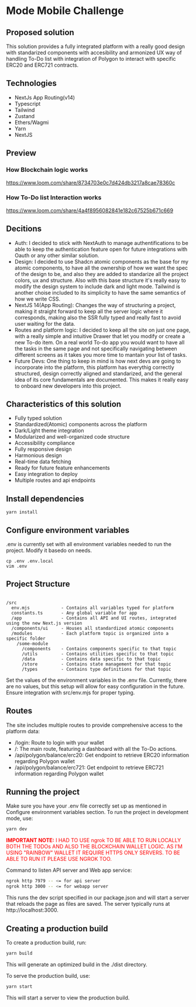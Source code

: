 # Mode Mobile Challenge

## Proposed solution

This solution provides a fully integrated platform with a really good design with standarized components with accesibility and armonized UX way of handling To-Do list with integration of Polygon to interact
with specific ERC20 and ERC721 contracts.

## Technologies

- NextJs App Routing(v14)
- Typescript
- Tailwind
- Zustand
- Ethers/Wagmi
- Yarn
- NextJS

## Preview

### How Blockchain logic works

https://www.loom.com/share/8734703e0c7d424db3217a8cae78360c

### How To-Do list Interaction works

https://www.loom.com/share/4a4f8956082841e182c67525b671c669

## Decitions

- Auth: I decided to stick with NextAuth to manage authentifications to be able to keep the authentication feature open for future integrations with Oauth or any other similar solution.
- Design: I decided to use Shadcn atomic components as the base for my atomic components, to have all the ownership of how we want the spec of the design to be, and also they are added to standarize all the project colors, ux and structure. Also with this base structure it's really easy to modify the design system to include dark and light mode. Tailwind is another choise included to its simplicity to have the same semantics of how we write CSS.
- NextJS 14(App Routing): Changes the way of structuring a project, making it straight forward to keep all the server logic where it corresponds, making also the SSR fully typed and really fast to avoid user waiting for the data.
- Routes and platform logic: I decided to keep all the site on just one page, with a really simple and intuitive Drawer that let you modify or create a new To-do item. On a real world To-do app you would want to have all the tasks in the same page and not specifically navigating between different screens as it takes you more time to mantain your list of tasks.
- Future Devs: One thing to keep in mind is how next devs are going to incorporate into the platform, this platform has everythig correctly structured, design correctly aligned and standarized, and the general idea of its core fundamentals are documented. This makes it really easy to onboard new developers into this project.

## Characteristics of this solution

- Fully typed solution
- Standardized(Atomic) components across the platform
- Dark/Light theme integration
- Modularized and well-organized code structure
- Accessibility compliance
- Fully responsive design
- Harmonious design
- Real-time data fetching
- Ready for future feature enhancements
- Easy integration to deploy
- Multiple routes and api endpoints

## Install dependencies

```shell
yarn install
```

## Configure environment variables

.env is currently set with all environment variables needed to run the project. Modify it basedo on needs.

```shell
cp .env .env.local
vim .env
```

## Project Structure

```

/src
  env.mjs            - Contains all variables typed for platform
  constants.ts       - Any global variable for app
  /app               - Contains all API and UI routes, integrated using the new Next.js version
  /components/ui     - Houses all standardized atomic components
  /modules           - Each platform topic is organized into a specific folder
    /some-module
      /components    - Contains components specific to that topic
      /utils         - Contains utilities specific to that topic
      /data          - Contains data specific to that topic
      /store         - Contains state management for that topic
      /types         - Contains type definitions for that topic
```

Set the values of the environment variables in the .env file. Currently, there are no values, but this setup will allow for easy configuration in the future. Ensure integration with src/env.mjs for proper typing.

## Routes

The site includes multiple routes to provide comprehensive access to the platform data:

- /login: Route to login with your wallet
- /: The main route, featuring a dashboard with all the To-Do actions.
- /api/polygon/balance/erc20: Get endpoint to retrieve ERC20 information regarding Polygon wallet
- /api/polygon/balance/erc721: Get endpoint to retrieve ERC721 information regarding Polygon wallet

## Running the project

Make sure you have your .env file correctly set up as mentioned in Configure environment variables section.
To run the project in development mode, use:

```sh
yarn dev
```

<span style="color: red">**IMPORTANT NOTE:** I HAD TO USE ngrok TO BE ABLE TO RUN LOCALLY BOTH THE TODOs AND ALSO THE BLOCKCHAIN WALLET LOGIC. AS I'M USING "RAINBOW" WALLET IT REQUIRE HTTPS ONLY SERVERS. TO BE ABLE TO RUN IT PLEASE USE NGROK TOO.</span>

Command to listen API server and Web app service:

```sh
ngrok http 7979 -- <= for api server
ngrok http 3000 -- <= for webapp server
```

This runs the dev script specified in our package.json and will start a server that reloads the page as files are saved. The server typically runs at http://localhost:3000.

## Creating a production build

To create a production build, run:

```sh
yarn build
```

This will generate an optimized build in the ./dist directory.

To serve the production build, use:

```sh
yarn start
```

This will start a server to view the production build.
